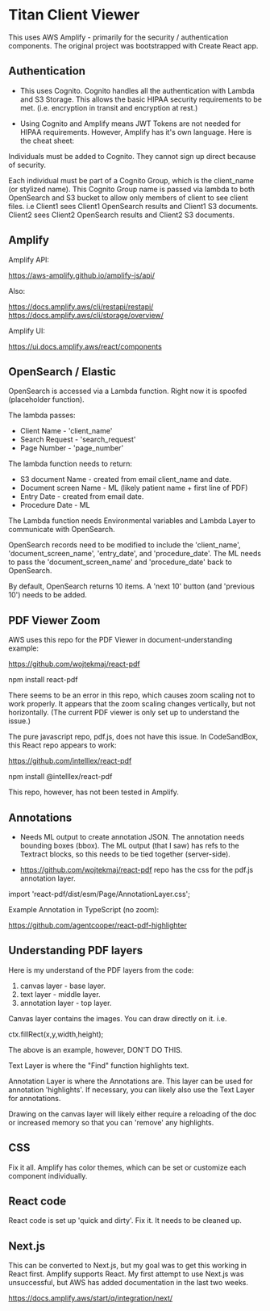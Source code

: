 # Titan Client Viewer

This uses AWS Amplify - primarily for the security / authentication components. The original project was bootstrapped with Create React app.


## Authentication

* This uses Cognito. Cognito handles all the authentication with Lambda and S3 Storage. This allows the basic HIPAA security requirements to be met. (i.e. encryption in transit and encryption at rest.)

* Using Cognito and Amplify means JWT Tokens are not needed for HIPAA requirements. However, Amplify has it's own language. Here is the cheat sheet:

Individuals must be added to Cognito. They cannot sign up direct because of security.

Each individual must be part of a Cognito Group, which is the client_name (or stylized name). This Cognito Group name is passed via lambda to both OpenSearch and S3 bucket to allow only members of client to see client files. i.e Client1 sees Client1 OpenSearch results and Client1 S3 documents. Client2 sees Client2 OpenSearch results and Client2 S3 documents.

## Amplify

Amplify API:

https://aws-amplify.github.io/amplify-js/api/

Also:

https://docs.amplify.aws/cli/restapi/restapi/
https://docs.amplify.aws/cli/storage/overview/

Amplify UI:

https://ui.docs.amplify.aws/react/components

## OpenSearch / Elastic

OpenSearch is accessed via a Lambda function. Right now it is spoofed (placeholder function).

The lambda passes:

* Client Name - 'client_name'
* Search Request - 'search_request'
* Page Number - 'page_number'

The lambda function needs to return:

* S3 document Name - created from email client_name and date.
* Document screen Name - ML (likely patient name + first line of PDF)
* Entry Date - created from email date.
* Procedure Date - ML

The Lambda function needs Environmental variables and Lambda Layer to communicate with OpenSearch.

OpenSearch records need to be modified to include the 'client_name', 'document_screen_name', 'entry_date', and 'procedure_date'. The ML needs to pass the 'document_screen_name' and 'procedure_date' back to OpenSearch.

By default, OpenSearch returns 10 items. A 'next 10' button (and 'previous 10') needs to be added.

## PDF Viewer Zoom

AWS uses this repo for the PDF Viewer in document-understanding example:

https://github.com/wojtekmaj/react-pdf

npm install react-pdf

There seems to be an error in this repo, which causes zoom scaling not to work properly. It appears that the zoom scaling changes vertically, but not horizontally. (The current PDF viewer is only set up to understand the issue.)

The pure javascript repo, pdf.js, does not have this issue. In CodeSandBox, this React repo appears to work:

https://github.com/intelllex/react-pdf

npm install @intelllex/react-pdf

This repo, however, has not been tested in Amplify.

## Annotations

* Needs ML output to create annotation JSON. The annotation needs bounding boxes (bbox). The ML output (that I saw) has refs to the Textract blocks, so this needs to be tied together (server-side).

* https://github.com/wojtekmaj/react-pdf repo has the css for the pdf.js annotation layer.

import 'react-pdf/dist/esm/Page/AnnotationLayer.css';

Example Annotation in TypeScript (no zoom):

https://github.com/agentcooper/react-pdf-highlighter

## Understanding PDF layers

Here is my understand of the PDF layers from the code:

1) canvas layer - base layer.
2) text layer - middle layer.
3) annotation layer - top layer.

Canvas layer contains the images. You can draw directly on it. i.e.

ctx.fillRect(x,y,width,height);

The above is an example, however, DON'T DO THIS.

Text Layer is where the "Find" function highlights text.

Annotation Layer is where the Annotations are. This layer can be used for annotation 'highlights'. If necessary, you can likely also use the Text Layer for annotations.

Drawing on the canvas layer will likely either require a reloading of the doc or increased memory so that you can 'remove' any highlights.

## CSS

Fix it all. Amplify has color themes, which can be set or customize each component individually.

## React code

React code is set up 'quick and dirty'. Fix it. It needs to be cleaned up.

## Next.js

This can be converted to Next.js, but my goal was to get this working in React first. Amplify supports React. My first attempt to use Next.js was unsuccessful, but AWS has added documentation in the last two weeks.

https://docs.amplify.aws/start/q/integration/next/
